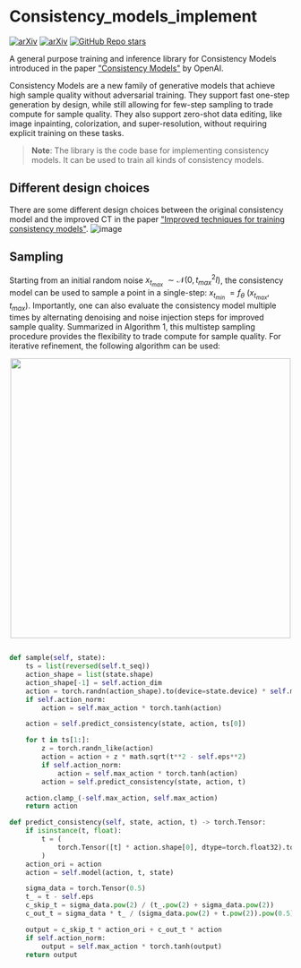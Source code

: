 # Consistency_models_implement

[![arXiv](https://img.shields.io/badge/arXiv-2301.01469-<COLOR>.svg)](https://arxiv.org/abs/2303.01469) [![arXiv](https://img.shields.io/badge/arXiv-2310.14189-<COLOR>.svg)](https://arxiv.org/abs/2310.14189) [![GitHub Repo stars](https://img.shields.io/github/stars/ltlhuuu/Consistency_models_implement?style=social) ](https://github.com/ltlhuuu/Consistency_models_implement)

A general purpose training and inference library for Consistency Models introduced in the paper ["Consistency Models"](https://arxiv.org/abs/2303.01469) by OpenAI.

Consistency Models are a new family of generative models that achieve high sample quality without adversarial training. They support fast one-step generation by design, while still allowing for few-step sampling to trade compute for sample quality. They also support zero-shot data editing, like image inpainting, colorization, and super-resolution, without requiring explicit training on these tasks.

> **Note**: The library is the code base for implementing consistency models. It can be used to train all kinds of consistency models.

## Different design choices

There are some different design choices between the original consistency model and the improved CT in the paper ["Improved techniques for training consistency models"](https://arxiv.org/abs/2310.14189).
![image](https://github.com/ltlhuuu/Consistency_models_implement/assets/70466570/38dbee6e-f4f4-420a-94a5-df32a2b4b501)

## Sampling
Starting from an initial random noise $x_{t_{max}}$ $\sim \mathcal N(0,t^2_{max}I)$, the consistency model can be used to sample a point in a single-step: $x_{t_{min}}$ $= f_\theta$ $(x_{t_{max}},t_{max})$. Importantly, one can also evaluate the consistency model multiple times by alternating denoising and noise injection steps for improved sample quality. Summarized in Algorithm 1, this multistep sampling procedure provides the flexibility to trade compute for sample quality.
For iterative refinement, the following algorithm can be used:
<div style="text-align:center">
  <img src="https://github.com/ltlhuuu/Consistency_models_implement/assets/70466570/3b0f4d0d-f042-4abe-a3ba-d5eaa4ba795b" width="500">
</div>



```python

def sample(self, state):
    ts = list(reversed(self.t_seq))
    action_shape = list(state.shape)
    action_shape[-1] = self.action_dim
    action = torch.randn(action_shape).to(device=state.device) * self.max_T
    if self.action_norm:
        action = self.max_action * torch.tanh(action)

    action = self.predict_consistency(state, action, ts[0])

    for t in ts[1:]:
        z = torch.randn_like(action)
        action = action + z * math.sqrt(t**2 - self.eps**2)
        if self.action_norm:
            action = self.max_action * torch.tanh(action)
        action = self.predict_consistency(state, action, t)

    action.clamp_(-self.max_action, self.max_action)
    return action

def predict_consistency(self, state, action, t) -> torch.Tensor:
    if isinstance(t, float):
        t = (
            torch.Tensor([t] * action.shape[0], dtype=torch.float32).to(action.device).unsqueeze(1)
        )
    action_ori = action
    action = self.model(action, t, state)

    sigma_data = torch.Tensor(0.5)
    t_ = t - self.eps
    c_skip_t = sigma_data.pow(2) / (t_.pow(2) + sigma_data.pow(2))
    c_out_t = sigma_data * t_ / (sigma_data.pow(2) + t.pow(2)).pow(0.5)

    output = c_skip_t * action_ori + c_out_t * action
    if self.action_norm:
        output = self.max_action * torch.tanh(output)
    return output
```
